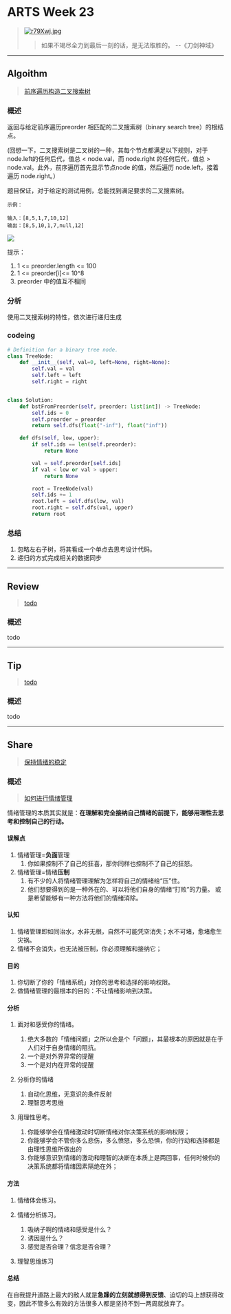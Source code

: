 # ARTS Week 23

> [![r79Xwj.jpg](https://s3.ax1x.com/2020/12/28/r79Xwj.jpg)](https://imgchr.com/i/r79Xwj)
>> 如果不竭尽全力到最后一刻的话，是无法取胜的。 --《刀剑神域》

***

## Algoithm

> [前序遍历构造二叉搜索树](https://leetcode-cn.com/problems/construct-binary-search-tree-from-preorder-traversal)

### 概述

返回与给定前序遍历preorder 相匹配的二叉搜索树（binary search tree）的根结点。

(回想一下，二叉搜索树是二叉树的一种，其每个节点都满足以下规则，对于node.left的任何后代，值总 < node.val，而 node.right 的任何后代，值总 > node.val。此外，前序遍历首先显示节点node
的值，然后遍历 node.left，接着遍历 node.right。）

题目保证，对于给定的测试用例，总能找到满足要求的二叉搜索树。

    示例：
    
    输入：[8,5,1,7,10,12]
    输出：[8,5,10,1,7,null,12]

![](https://assets.leetcode-cn.com/aliyun-lc-upload/uploads/2019/03/08/1266.png)

提示：

1. 1 <= preorder.length <= 100
2. 1 <= preorder[i]<= 10^8
3. preorder 中的值互不相同

### 分析

使用二叉搜索树的特性，依次进行递归生成

### codeing

```python
# Definition for a binary tree node.
class TreeNode:
    def __init__(self, val=0, left=None, right=None):
        self.val = val
        self.left = left
        self.right = right


class Solution:
    def bstFromPreorder(self, preorder: list[int]) -> TreeNode:
        self.ids = 0
        self.preorder = preorder
        return self.dfs(float("-inf"), float("inf"))

    def dfs(self, low, upper):
        if self.ids == len(self.preorder):
            return None

        val = self.preorder[self.ids]
        if val < low or val > upper:
            return None

        root = TreeNode(val)
        self.ids += 1
        root.left = self.dfs(low, val)
        root.right = self.dfs(val, upper)
        return root

```

### 总结

1. 忽略左右子树，将其看成一个单点去思考设计代码。
2. 递归的方式完成相关的数据同步

***

## Review

> [todo](todo)

### 概述

todo

***

## Tip

> [todo](todo)

### 概述

todo

***

## Share

> [保持情绪的稳定](https://github.com/Carmenliukang/ARTS/blob/master/week23.md#share)

### 概述

> [如何进行情绪管理](https://www.zhihu.com/question/20789554/answer/132621010)

情绪管理的本质其实就是：**在理解和完全接纳自己情绪的前提下，能够用理性去思考和控制自己的行动。**

#### 误解点
1. 情绪管理=**负面**管理
    1. 你如果控制不了自己的狂喜，那你同样也控制不了自己的狂怒。
2. 情绪管理=情绪**压制**
    1. 有不少的人将情绪管理理解为怎样将自己的情绪给“压”住。
    2. 他们想要得到的是一种外在的、可以将他们自身的情绪“打败”的力量。 或是希望能够有一种方法将他们的情绪消除。
    

#### 认知
1. 情绪管理即如同治水，水非无根，自然不可能凭空消失；水不可堵，愈堵愈生灾祸。
2. 情绪不会消失，也无法被压制，你必须理解和接纳它；

#### 目的
1. 你切断了你的「情绪系统」对你的思考和选择的影响权限。
2. 做情绪管理的最根本的目的：不让情绪影响到决策。


#### 分析
1. 面对和感受你的情绪。
    1. 绝大多数的「情绪问题」之所以会是个「问题」，其最根本的原因就是在于人们对于自身情绪的阻抗。
    2. 一个是对外界异常的提醒 
    3. 一个是对内在异常的提醒
    
2. 分析你的情绪
    1. 自动化思维，无意识的条件反射
    2. 理智思考思维
3. 用理性思考。
    1. 你能够学会在情绪激动时切断情绪对你决策系统的影响权限；
    2. 你能够学会不管你多么悲伤，多么愤怒，多么恐惧，你的行动和选择都是由理性思维所做出的
    3. 你能够意识到情绪的激动和理智的决断在本质上是两回事，任何时候你的决策系统都将情绪因素隔绝在外；
    
#### 方法
1. 情绪体会练习。
2. 情绪分析练习。
    1. 吸纳子啊的情绪和感受是什么？
    2. 诱因是什么？
    3. 感觉是否合理？信念是否合理？
    
3. 理智思维练习

#### 总结
在自我提升道路上最大的敌人就是**急躁的立刻就想得到反馈**、迫切的马上想获得改变，因此不管多么有效的方法很多人都是坚持不到一两周就放弃了。


